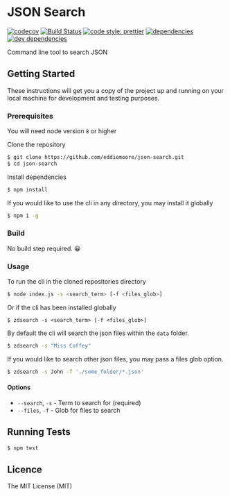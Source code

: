 # JSON Search

[![codecov](https://img.shields.io/codecov/c/github/eddiemoore/json-search.svg?style=flat-square)](https://codecov.io/gh/eddiemoore/json-search)
[![Build Status](https://img.shields.io/travis/eddiemoore/json-search/master.svg?style=flat-square)](https://travis-ci.org/eddiemoore/json-search)
[![code style: prettier](https://img.shields.io/badge/code_style-prettier-ff69b4.svg?style=flat-square)](https://github.com/prettier/prettier)
[![dependencies](https://img.shields.io/david/eddiemoore/json-search.svg?style=flat-square)](https://david-dm.org/eddiemoore/json-search)
[![dev dependencies](https://img.shields.io/david/dev/eddiemoore/json-search.svg?style=flat-square)](https://david-dm.org/eddiemoore/json-search?type=dev)

Command line tool to search JSON

## Getting Started

These instructions will get you a copy of the project up and running on your local machine for development and testing purposes.

### Prerequisites

You will need node version `8` or higher

Clone the repository

```bash
$ git clone https://github.com/eddiemoore/json-search.git
$ cd json-search
```

Install dependencies

```bash
$ npm install
```

If you would like to use the cli in any directory, you may install it globally

```bash
$ npm i -g
```

### Build

No build step required. 😀

### Usage

To run the cli in the cloned repositories directory

```bash
$ node index.js -s <search_term> [-f <files_glob>]
```

Or if the cli has been installed globally

```
$ zdsearch -s <search_term> [-f <files_glob>]
```

By default the cli will search the json files within the `data` folder.

```bash
$ zdsearch -s "Miss Coffey"
```

If you would like to search other json files, you may pass a files glob option.

```bash
$ zdsearch -s John -f './some_folder/*.json'
```

#### Options

- `--search`, `-s` - Term to search for (required)
- `--files`, `-f` - Glob for files to search

## Running Tests

```bash
$ npm test
```

## Licence

The MIT License (MIT)
